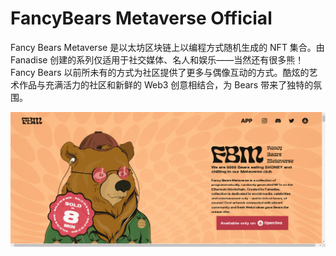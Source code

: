 # FancyBears Metaverse Official

Fancy Bears Metaverse 是以太坊区块链上以编程方式随机生成的 NFT 集合。由 Fanadise 创建的系列仅适用于社交媒体、名人和娱乐——当然还有很多熊！Fancy Bears 以前所未有的方式为社区提供了更多与偶像互动的方式。酷炫的艺术作品与充满活力的社区和新鲜的 Web3 创意相结合，为 Bears 带来了独特的氛围。

![nft](13421141_new.png)
